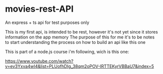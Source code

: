 # movies-rest-API
An express + ts api for test purposes only

This is my first api, is intended to be rest, however it's not yet since it stores information on the app memory
The purpose of this for me it's to be notes to start understanding the process on how to build an api like this one

This is part of a node.js course i'm following, wich is this one:

https://www.youtube.com/watch?v=ev3Yxva4wI4&list=PLUofhDIg_38qm2oPOV-IRTTEKyrVBBaU7&index=5
